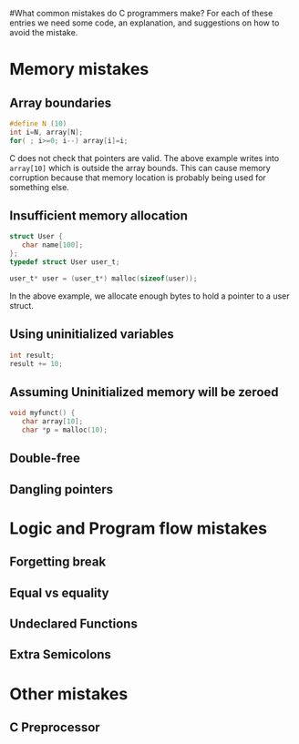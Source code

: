 #What common mistakes do C programmers make?
For each of these entries we need some code, an explanation, and suggestions on how to avoid the mistake.

# Memory mistakes
## Array boundaries
```C
#define N (10)
int i=N, array[N];
for( ; i>=0; i--) array[i]=i;
```
C does not check that pointers are valid. The above example writes into `array[10]` which is outside the array bounds. This can cause memory corruption because that memory location is probably being used for something else.

## Insufficient memory allocation 
```C
struct User {
   char name[100];
};
typedef struct User user_t;

user_t* user = (user_t*) malloc(sizeof(user));
```
In the above example, we allocate enough bytes to hold a pointer to a user struct.

## Using uninitialized variables
```C
int result;
result += 10;
```
## Assuming Uninitialized memory will be zeroed
```C
void myfunct() {
   char array[10];
   char *p = malloc(10);
```
## Double-free
## Dangling pointers

# Logic and Program flow mistakes

## Forgetting break
## Equal vs equality
## Undeclared Functions
## Extra Semicolons

# Other mistakes
## C Preprocessor 
